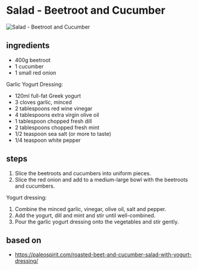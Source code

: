 # Salad - Beetroot and Cucumber

![Salad - Beetroot and Cucumber](https://recipes.ratcliffefamily.org/images/salad-—-beetroot-and-cucumber.jpg)

## ingredients

- 400g beetroot
- 1 cucumber
- 1 small red onion

Garlic Yogurt Dressing:

- 120ml full-fat Greek yogurt
- 3 cloves garlic, minced
- 2 tablespoons red wine vinegar
- 4 tablespoons extra virgin olive oil
- 1 tablespoon chopped fresh dill
- 2 tablespoons chopped fresh mint
- 1/2 teaspoon sea salt (or more to taste)
- 1/4 teaspoon white pepper

## steps

1. Slice the beetroots and cucumbers into uniform pieces.
2. Slice the red onion and add to a medium-large bowl with the beetroots and cucumbers.

Yogurt dressing:

1. Combine the minced garlic, vinegar, olive oil, salt and pepper.
2. Add the yogurt, dill and mint and stir until well-combined.
3. Pour the garlic yogurt dressing onto the vegetables and stir gently.

## based on

- https://paleospirit.com/roasted-beet-and-cucumber-salad-with-yogurt-dressing/
